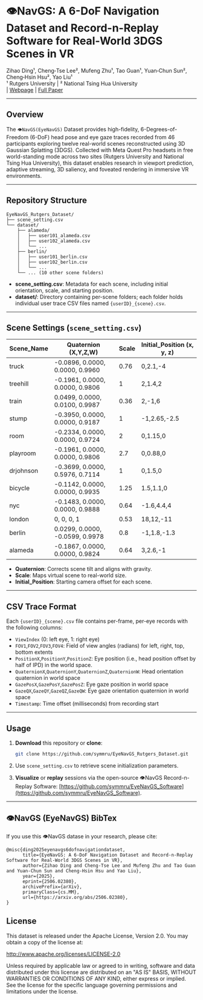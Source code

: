 

# 👁️NavGS: A 6-DoF Navigation Dataset and Record-n-Replay Software for Real-World 3DGS Scenes in VR

Zihao Ding¹, Cheng‑Tse Lee², Mufeng Zhu¹, Tao Guan¹, Yuan‑Chun Sun², Cheng‑Hsin Hsu², Yao Liu¹<br>
¹ Rutgers University | ² National Tsing Hua University<br>
\| [Webpage](https://symmru.github.io/EyeNavGS/) | [Full Paper](https://arxiv.org/abs/2506.02380)

-------------------------------------------------------------------------------------------------------

## Overview

The `👁️NavGS(EyeNavGS)` Dataset provides high-fidelity, 6-Degrees-of-Freedom (6-DoF) head pose and eye gaze traces recorded from 46 participants exploring twelve real-world scenes reconstructed using 3D Gaussian Splatting (3DGS). Collected with Meta Quest Pro headsets in free world-standing mode across two sites (Rutgers University and National Tsing Hua University), this dataset enables research in viewport prediction, adaptive streaming, 3D saliency, and foveated rendering in immersive VR environments.

---

## Repository Structure

```text
EyeNavGS_Rutgers_Dataset/
├── scene_setting.csv
└── dataset/
    ├── alameda/
    │   ├── user101_alameda.csv
    │   ├── user102_alameda.csv
    │   └── ...
    ├── berlin/
    │   ├── user101_berlin.csv
    │   ├── user102_berlin.csv
    │   └── ...
    └── ... (10 other scene folders)
```

* **scene\_setting.csv**: Metadata for each scene, including initial orientation, scale, and starting position.
* **dataset/**: Directory containing per-scene folders; each folder holds individual user trace CSV files named `{userID}_{scene}.csv`.

---

## Scene Settings (`scene_setting.csv`)

| Scene_Name | Quaternion (X,Y,Z,W)            | Scale | Initial\_Position (x, y, z) |
| ---------- | ------------------------------- | ----- | --------------------------- |
| truck      | -0.0896, 0.0000, 0.0000, 0.9960 | 0.76  | 0,2.1,-4                    |
| treehill   | -0.1961, 0.0000, 0.0000, 0.9806 | 1     | 2,1.4,2                     |
| train      | 0.0499, 0.0000, 0.0100, 0.9987  | 0.36  | 2,-1,6                      |
| stump      | -0.3950, 0.0000, 0.0000, 0.9187 | 1     | -1,2.65,-2.5                |
| room       | -0.2334, 0.0000, 0.0000, 0.9724 | 2     | 0,1.15,0                    |
| playroom   | -0.1961, 0.0000, 0.0000, 0.9806 | 2.7   | 0,0.88,0                    |
| drjohnson  | -0.3699, 0.0000, 0.5976, 0.7114 | 1     | 0,1.5,0                     |
| bicycle    | -0.1142, 0.0000, 0.0000, 0.9935 | 1.25  | 1.5,1.1,0                   |
| nyc        | -0.1483, 0.0000, 0.0000, 0.9888 | 0.64  | -1.6,4.4,4                  |
| london     | 0, 0, 0, 1                      | 0.53  | 18,12,-11                   |
| berlin     | 0.0299, 0.0000, -0.0599, 0.9978 | 0.8   | -1,1.8,-1.3                 |
| alameda    | -0.1867, 0.0000, 0.0000, 0.9824 | 0.64  | 3,2.6,-1                    |

* **Quaternion**: Corrects scene tilt and aligns with gravity.
* **Scale**: Maps virtual scene to real-world size.
* **Initial\_Position**: Starting camera offset for each scene.

---

## CSV Trace Format

Each `{userID}_{scene}.csv` file contains per-frame, per-eye records with the following columns:

* `ViewIndex` (0: left eye, 1: right eye)
* `FOV1`,`FOV2`,`FOV3`,`FOV4`: Field of view angles (radians) for left, right, top, bottom extents
* `PositionX`,`PositionY`,`PositionZ`: Eye position (i.e., head position offset by half of IPD) in the world space.
* `QuaternionX`,`QuaternionY`,`QuaternionZ`,`QuaternionW`: Head orientation quaternion in world space
* `GazePosX`,`GazePosY`,`GazePosZ`: Eye gaze position in world space
* `GazeQX`,`GazeQY`,`GazeQZ`,`GazeQW`: Eye gaze orientation quaternion in world space
* `Timestamp`: Time offset (milliseconds) from recording start

---

## Usage

1. **Download** this repository or **clone**:
   
   ```bash
   git clone https://github.com/symmru/EyeNavGS_Rutgers_Dataset.git
   ```

2. Use `scene_setting.csv` to retrieve scene initialization parameters.

3. **Visualize** or **replay** sessions via the open-source 👁️NavGS Record-n-Replay Software: [https://github.com/symmru/EyeNavGS_Software](https://github.com/symmru/EyeNavGS_Software).

---

## 👁️NavGS (EyeNavGS) BibTex

If you use this 👁️NavGS datase in your research, please cite:

```textile
@misc{ding2025eyenavgs6dofnavigationdataset,
      title={EyeNavGS: A 6-DoF Navigation Dataset and Record-n-Replay Software for Real-World 3DGS Scenes in VR}, 
      author={Zihao Ding and Cheng-Tse Lee and Mufeng Zhu and Tao Guan and Yuan-Chun Sun and Cheng-Hsin Hsu and Yao Liu},
      year={2025},
      eprint={2506.02380},
      archivePrefix={arXiv},
      primaryClass={cs.MM},
      url={https://arxiv.org/abs/2506.02380}, 
}
```

## License

This dataset is released under the Apache License, Version 2.0.
You may obtain a copy of the license at:

http://www.apache.org/licenses/LICENSE-2.0

Unless required by applicable law or agreed to in writing, software and data distributed under this license are distributed on an "AS IS" BASIS,
WITHOUT WARRANTIES OR CONDITIONS OF ANY KIND, either express or implied. See the license for the specific language governing permissions and limitations under the license.
